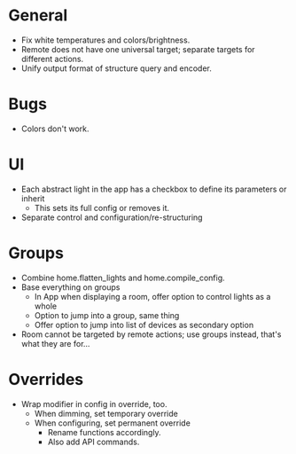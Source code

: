 # General
* Fix white temperatures and colors/brightness.
* Remote does not have one universal target; separate targets for different actions.
* Unify output format of structure query and encoder.

# Bugs
* Colors don't work.

# UI
* Each abstract light in the app has a checkbox to define its parameters or inherit
  * This sets its full config or removes it.
* Separate control and configuration/re-structuring

# Groups
* Combine home.flatten_lights and home.compile_config.
* Base everything on groups
  * In App when displaying a room, offer option to control lights as a whole
  * Option to jump into a group, same thing
  * Offer option to jump into list of devices as secondary option
* Room cannot be targeted by remote actions; use groups instead, that's what they are for...

# Overrides
* Wrap modifier in config in override, too.
  * When dimming, set temporary override
  * When configuring, set permanent override
    * Rename functions accordingly.
    * Also add API commands.